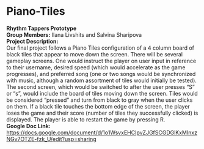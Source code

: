 # Piano-Tiles
**Rhythm Tappers Prototype** <br />
**Group Members:** Ilana Livshits and Salvina Sharipova <br />
**Project Description:** <br />
Our final project follows a Piano Tiles configuration of a 4 column board of black tiles that appear to move down the screen. There will be several gameplay screens. One would instruct the player on user input in reference to their username, desired speed (which would accelerate as the game progresses), and preferred song (one or two songs would be synchronized with music, although a random assortment of tiles would initially be tested). The second screen, which would be switched to after the user presses “S” or “s”, would include the board of tiles moving down the screen. Tiles would be considered “pressed” and turn from black to gray when the user clicks on them. If a black tile touches the bottom edge of the screen, the player loses the game and their score (number of tiles they successfully clicked) is displayed. The player is able to restart the game by pressing R. <br />
**Google Doc Link:** https://docs.google.com/document/d/1o1WsvxEHCIpvZJGfSCGDGlKxMInxzNGv7OTZE-fzk_U/edit?usp=sharing
